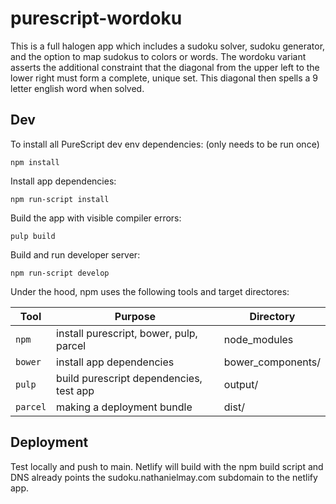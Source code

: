 # purescript-wordoku

This is a full halogen app which includes a sudoku solver, sudoku generator, and the option to map sudokus to colors or words. The wordoku variant asserts the additional constraint that the diagonal from the upper left to the lower right must form a complete, unique set. This diagonal then spells a 9 letter english word when solved.

## Dev
To install all PureScript dev env dependencies: (only needs to be run once)
```
npm install
```

Install app dependencies:
```
npm run-script install
```

Build the app with visible compiler errors:
```
pulp build
```

Build and run developer server:
```
npm run-script develop
```

Under the hood, npm uses the following tools and target directores:

| Tool     | Purpose                                 | Directory         |
| -------- | --------------------------------------- | ----------------- |
| `npm`    | install purescript, bower, pulp, parcel | node_modules      |
| `bower`  | install app dependencies                | bower_components/ |
| `pulp`   | build purescript dependencies, test app | output/           |
| `parcel` | making a deployment bundle              | dist/             |

## Deployment
Test locally and push to main. Netlify will build with the npm build script and DNS already points the sudoku.nathanielmay.com subdomain to the netlify app.